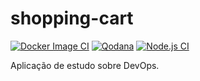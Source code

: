 # shopping-cart
[![Docker Image CI](https://github.com/isiqueira/shopping-cart/actions/workflows/docker-image.yml/badge.svg)](https://github.com/isiqueira/shopping-cart/actions/workflows/docker-image.yml)
[![Qodana](https://github.com/isiqueira/shopping-cart/actions/workflows/qodana_code_quality.yml/badge.svg)](https://github.com/isiqueira/shopping-cart/actions/workflows/qodana_code_quality.yml)
[![Node.js CI](https://github.com/isiqueira/shopping-cart/actions/workflows/node.js.yml/badge.svg)](https://github.com/isiqueira/shopping-cart/actions/workflows/node.js.yml)


Aplicação de estudo sobre DevOps.
